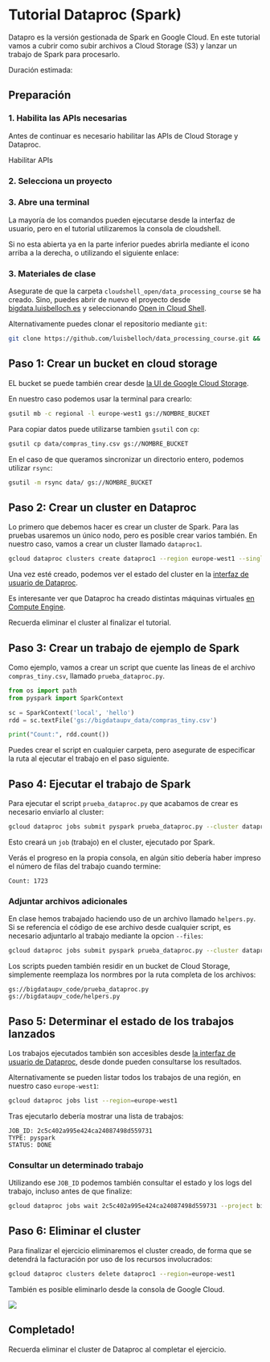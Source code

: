 # Tutorial Dataproc (Spark)

Datapro es la versión gestionada de Spark en Google Cloud. En este tutorial vamos a cubrir como subir archivos a Cloud Storage (S3) y lanzar un trabajo de Spark para procesarlo.

Duración estimada: <walkthrough-tutorial-duration duration="45"></walkthrough-tutorial-duration>

## Preparación

### 1. Habilita las APIs necesarias

Antes de continuar es necesario habilitar las APIs de Cloud Storage y Dataproc.

<walkthrough-enable-apis apis="dataproc.googleapis.com,storage.googleapis.com ">Habilitar APIs</walkthrough-enable-apis>

### 2. Selecciona un proyecto

<walkthrough-project-setup></walkthrough-project-setup>

### 3. Abre una terminal

La mayoría de los comandos pueden ejecutarse desde la interfaz de usuario, pero en el tutorial utilizaremos la consola de cloudshell.

Si no esta abierta ya en la parte inferior puedes abrirla mediante el icono <walkthrough-cloud-shell-icon></walkthrough-cloud-shell-icon>
arriba a la derecha, o utilizando el siguiente enlace:

<walkthrough-open-cloud-shell-button></walkthrough-open-cloud-shell-button>

### 3. Materiales de clase

Asegurate de que la carpeta `cloudshell_open/data_processing_course` se ha creado. Sino, puedes abrir de nuevo el proyecto desde [bigdata.luisbelloch.es](http://bigdata.luisbelloch.es) y seleccionando [Open in Cloud Shell](https://console.cloud.google.com/cloudshell/editor?cloudshell_git_repo=https://github.com/luisbelloch/data_processing_course.git).

Alternativamente puedes clonar el repositorio mediante `git`:

```sh
git clone https://github.com/luisbelloch/data_processing_course.git && cd data_processing_course
```

## Paso 1: Crear un bucket en cloud storage

EL bucket se puede también crear desde [la UI de Google Cloud Storage](https://cloud.google.com/storage/docs/creating-buckets).

En nuestro caso podemos usar la terminal para crearlo:

```sh
gsutil mb -c regional -l europe-west1 gs://NOMBRE_BUCKET
```

Para copiar datos puede utilizarse tambien `gsutil` con `cp`:

```sh
gsutil cp data/compras_tiny.csv gs://NOMBRE_BUCKET
```

En el caso de que queramos sincronizar un directorio entero, podemos utilizar `rsync`:

```sh
gsutil -m rsync data/ gs://NOMBRE_BUCKET
```

## Paso 2: Crear un cluster en Dataproc

Lo primero que debemos hacer es crear un cluster de Spark. Para las pruebas usaremos un único nodo, pero es posible crear varios también. En nuestro caso, vamos a crear un cluster llamado `dataproc1`.

```sh
gcloud dataproc clusters create dataproc1 --region europe-west1 --single-node --enable-component-gateway
```

Una vez esté creado, podemos ver el estado del cluster en la [interfaz de usuario de Dataproc](https://console.cloud.google.com/dataproc/clusters).

Es interesante ver que Dataproc ha creado distintas máquinas virtuales [en Compute Engine](https://console.cloud.google.com/compute/instances).

<walkthrough-footnote>Recuerda eliminar el cluster al finalizar el tutorial.</walkthrough-footnote>

## Paso 3: Crear un trabajo de ejemplo de Spark

Como ejemplo, vamos a crear un script que cuente las lineas de el archivo `compras_tiny.csv`, llamado `prueba_dataproc.py`.

```python
from os import path
from pyspark import SparkContext

sc = SparkContext('local', 'hello')
rdd = sc.textFile('gs://bigdataupv_data/compras_tiny.csv')

print("Count:", rdd.count())
```

Puedes crear el script en cualquier carpeta, pero asegurate de especificar la ruta al ejecutar el trabajo en el paso siguiente.

## Paso 4: Ejecutar el trabajo de Spark

Para ejecutar el script `prueba_dataproc.py` que acabamos de crear es necesario enviarlo al cluster:

```sh
gcloud dataproc jobs submit pyspark prueba_dataproc.py --cluster dataproc1 --region europe-west1
```

Esto creará un `job` (trabajo) en el cluster, ejecutado por Spark.

Verás el progreso en la propia consola, en algún sitio debería haber impreso el número de filas del trabajo cuando termine:

```terminal
Count: 1723
```

### Adjuntar archivos adicionales

En clase hemos trabajado haciendo uso de un archivo llamado `helpers.py`. Si se referencia el código de ese archivo desde cualquier script, es necesario adjuntarlo al trabajo mediante la opcion `--files`:

```sh
gcloud dataproc jobs submit pyspark prueba_dataproc.py --cluster dataproc1 --region europe-west1 --files=helpers.py
```

Los scripts pueden también residir en un bucket de Cloud Storage, simplemente reemplaza los normbres por la ruta completa de los archivos:

```terminal
gs://bigdataupv_code/prueba_dataproc.py
gs://bigdataupv_code/helpers.py
```

## Paso 5: Determinar el estado de los trabajos lanzados

Los trabajos ejecutados también son accesibles desde [la interfaz de usuario de Dataproc](https://console.cloud.google.com/dataproc/clusters/dataproc1/jobs), desde donde pueden consultarse los resultados.

Alternativamente se pueden listar todos los trabajos de una región, en nuestro caso `europe-west1`:

```sh
gcloud dataproc jobs list --region=europe-west1
```

Tras ejecutarlo debería mostrar una lista de trabajos:

```terminal
JOB_ID: 2c5c402a995e424ca24087498d559731
TYPE: pyspark
STATUS: DONE
```

### Consultar un determinado trabajo

Utilizando ese `JOB_ID` podemos también consultar el estado y los logs del trabajo, incluso antes de que finalize:

```sh
gcloud dataproc jobs wait 2c5c402a995e424ca24087498d559731 --project bigdataupv2021 --region europe-west1
```

## Paso 6: Eliminar el cluster

Para finalizar el ejercicio eliminaremos el cluster creado, de forma que se detendrá la facturación por uso de los recursos involucrados:

```sh
gcloud dataproc clusters delete dataproc1 --region=europe-west1
```

También es posible eliminarlo desde la consola de Google Cloud.

![](https://cloud.google.com/dataproc/images/dataproc-1-delete.png)

## Completado!

Recuerda eliminar el cluster de Dataproc al completar el ejercicio.

<walkthrough-conclusion-trophy></walkthrough-conclusion-trophy>
